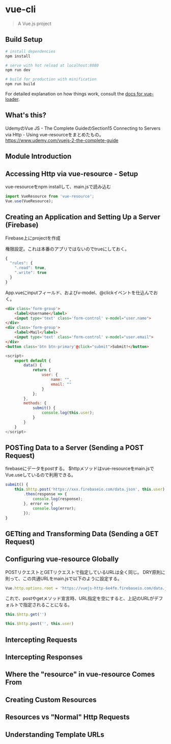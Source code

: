 # vue-cli

> A Vue.js project

## Build Setup

``` bash
# install dependencies
npm install

# serve with hot reload at localhost:8080
npm run dev

# build for production with minification
npm run build
```

For detailed explanation on how things work, consult the [docs for vue-loader](http://vuejs.github.io/vue-loader).


## What's this?

UdemyのVue JS - The Complete GuideのSection15 Connecting to Servers via Http - Using vue-resourceをまとめたもの。 https://www.udemy.com/vuejs-2-the-complete-guide

## Module Introduction

## Accessing Http via vue-resource - Setup

vue-resourceをnpm installして、main.jsで読み込む

```javascript
import VueResource from 'vue-resource';
Vue.use(VueResource);
```

## Creating an Application and Setting Up a Server (Firebase)

Firebase上にprojectを作成

権限設定。これは本番のアプリではないのでtrueにしておく。

```javascript
{
  "rules": {
    ".read": true,
    ".write": true
  }
}
```

App.vueにinputフィールド、およびv-model、@clickイベントを仕込んでおく。

```html
<div class='form-group'>
    <label>Username</label>
    <input type='text' class='form-control' v-model="user.name">
</div>
<div class='form-group'>
    <label>Mail</label>
    <input type='text' class='form-control' v-model="user.email">
</div>
<button class='btn btn-primary'@click="submit">Submit!</button>
```
```javascript
<script>
    export default {
        data() {
            return {
                user: {
                    name: "",
                    email: ""
                }
            };
        },
        methods: {
            submit() {
                console.log(this.user);
            }
        }
    }
</script>
```

## POSTing Data to a Server (Sending a POST Request)

firebaseにデータをpostする。
$httpメソッドはvue-resourceをmain.jsでVue.useしているので利用できる。

```javascript
submit() {
    this.$http.post('https://xxx.firebaseio.com/data.json', this.user)
        .then(response => {
            console.log(response);
        }, error => {
            console.log(error);
        });
}
```

## GETting and Transforming Data (Sending a GET Request)

## Configuring vue-resource Globally

POSTリクエストとGETリクエストで指定しているURLは全く同じ。
DRY原則に則って、この共通URLをmain.jsで以下のように設定する。

```javascript
Vue.http.options.root = 'https://vuejs-http-6e4fe.firebaseio.com/data.json';
```

これで、postやgetメソッド宣言時、URL指定を空にすると、上記のURLがデフォルトで指定されることになる。

```javascript
this.$http.get('')
```

```javascript
this.$http.post('', this.user)
```

## Intercepting Requests

## Intercepting Responses

## Where the "resource" in vue-resource Comes From

## Creating Custom Resources

## Resources vs "Normal" Http Requests

## Understanding Template URLs

